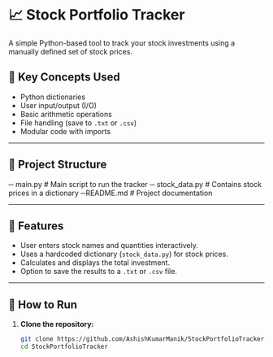 # 📈 Stock Portfolio Tracker

A simple Python-based tool to track your stock investments using a manually defined set of stock prices.

## 🧠 Key Concepts Used

- Python dictionaries
- User input/output (I/O)
- Basic arithmetic operations
- File handling (save to `.txt` or `.csv`)
- Modular code with imports

---

## 📂 Project Structure

─ main.py   # Main script to run the tracker
─ stock_data.py   # Contains stock prices in a dictionary
─README.md   # Project documentation


---

## 🚀 Features

- User enters stock names and quantities interactively.
- Uses a hardcoded dictionary (`stock_data.py`) for stock prices.
- Calculates and displays the total investment.
- Option to save the results to a `.txt` or `.csv` file.

---

## 🧪 How to Run

1. **Clone the repository:**
   ```bash
   git clone https://github.com/AshishKumarManik/StockPortfolioTracker.git
   cd StockPortfolioTracker

